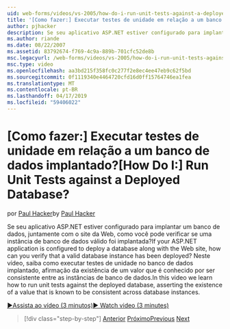 ```yaml
---
uid: web-forms/videos/vs-2005/how-do-i-run-unit-tests-against-a-deployed-database
title: '[Como fazer:] Executar testes de unidade em relação a um banco de dados implantado? | Microsoft Docs'
author: pjhacker
description: Se seu aplicativo ASP.NET estiver configurado para implantar um banco de dados, juntamente com o site da Web, como você pode verificar se uma instância de banco de dados válido foi implantada?...
ms.author: riande
ms.date: 08/22/2007
ms.assetid: 83792674-f769-4c9a-889b-701cfc52de8b
msc.legacyurl: /web-forms/videos/vs-2005/how-do-i-run-unit-tests-against-a-deployed-database
msc.type: video
ms.openlocfilehash: aa3bd215f358fc0c277f2e8ec4ee47eb9c62f5bd
ms.sourcegitcommit: 0f1119340e4464720cfd16d0ff15764746ea1fea
ms.translationtype: MT
ms.contentlocale: pt-BR
ms.lasthandoff: 04/17/2019
ms.locfileid: "59406022"
---
```

# <a name="how-do-i-run-unit-tests-against-a-deployed-database"></a><span data-ttu-id="f12c2-104">[Como fazer:] Executar testes de unidade em relação a um banco de dados implantado?</span><span class="sxs-lookup"><span data-stu-id="f12c2-104">[How Do I:] Run Unit Tests against a Deployed Database?</span></span>

<span data-ttu-id="f12c2-105">por [Paul Hacker](https://github.com/pjhacker)</span><span class="sxs-lookup"><span data-stu-id="f12c2-105">by [Paul Hacker](https://github.com/pjhacker)</span></span>

<span data-ttu-id="f12c2-106">Se seu aplicativo ASP.NET estiver configurado para implantar um banco de dados, juntamente com o site da Web, como você pode verificar se uma instância de banco de dados válido foi implantada?</span><span class="sxs-lookup"><span data-stu-id="f12c2-106">If your ASP.NET application is configured to deploy a database along with the Web site, how can you verify that a valid database instance has been deployed?</span></span> <span data-ttu-id="f12c2-107">Neste vídeo, saiba como executar testes de unidade no banco de dados implantado, afirmação da existência de um valor que é conhecido por ser consistente entre as instâncias de banco de dados.</span><span class="sxs-lookup"><span data-stu-id="f12c2-107">In this video we learn how to run unit tests against the deployed database, asserting the existence of a value that is known to be consistent across database instances.</span></span>

[<span data-ttu-id="f12c2-108">&#9654;Assista ao vídeo (3 minutos)</span><span class="sxs-lookup"><span data-stu-id="f12c2-108">&#9654; Watch video (3 minutes)</span></span>](https://channel9.msdn.com/Blogs/ASP-NET-Site-Videos/how-do-i-run-unit-tests-against-a-deployed-database)

> [!div class="step-by-step"]
> <span data-ttu-id="f12c2-109">[Anterior](how-do-i-deploy-a-web-application-during-a-team-build.md)
> [Próximo](how-do-i-enable-code-coverage-and-profiling-in-production-applications.md)</span><span class="sxs-lookup"><span data-stu-id="f12c2-109">[Previous](how-do-i-deploy-a-web-application-during-a-team-build.md)
[Next](how-do-i-enable-code-coverage-and-profiling-in-production-applications.md)</span></span>
